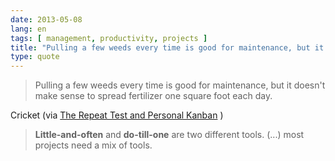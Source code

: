 ```yaml
---
date: 2013-05-08
lang: en
tags: [ management, productivity, projects ]
title: "Pulling a few weeds every time is good for maintenance, but it doesn't"
type: quote
---
```


> Pulling a few weeds every time is good for maintenance, but it doesn't
> make sense to spread fertilizer one square foot each day.

Cricket (via [The Repeat Test
and Personal Kanban](http://markforster.squarespace.com/forum/post/2114490#post2120171)
)

> **Little-and-often** and **do-till-one** are two different tools.
> (...) most projects need a mix of tools.

